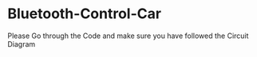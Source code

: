 # Bluetooth-Control-Car
Please Go through the Code and make sure you have followed the Circuit Diagram 
